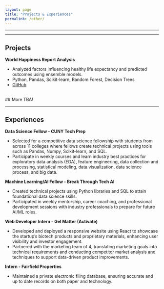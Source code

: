 ```yaml
---
layout: page
title: "Projects & Experiences"
permalink: /other/
---
```

---


---
## Projects

**World Happiness Report Analysis**
- Analyzed factors influencing healthy life expectancy and predicted outcomes using ensemble models.
- Python, Pandas, Scikit-learn, Random Forest, Decision Trees
-  [GitHub](https://github.com/subxxh/LifeExpectancyML)

<br>
## More TBA!

---

## Experiences

**Data Science Fellow - CUNY Tech Prep**
- Selected for a competitive data science fellowship with students from across 11 colleges where fellows create technical projects using tools such as Pandas, Numpy, Scikit-learn, and SQL.
- Participate in weekly courses and learn industry best practices for exploratory data analysis (EDA), feature engineering, data collection and processing, statistical modeling, data visualization, data science process, and big data.


**Machine Learning/AI Fellow - Break Through Tech AI**
- Created technical projects using Python libraries and SQL to attain foundational data science skills.
- Participated in weekly mentorship, career coaching, and professional development sessions with industry professionals to prepare for future AI/ML roles.


**Web Developer Intern - Gel Matter (Activate)**
  - Developed and deployed a responsive website using React to showcase the startup’s biotech products and proprietary materials, enhancing user visibility and investor engagement.
  - Partnered with the marketing team of 4, translating marketing goals into technical requirements and conducting competitor market analysis and techniques to support data-driven product improvements.


**Intern - Fairfield Properties**
- Maintained a private electronic filing database, ensuring accurate and up to date records on both paper and technology.
